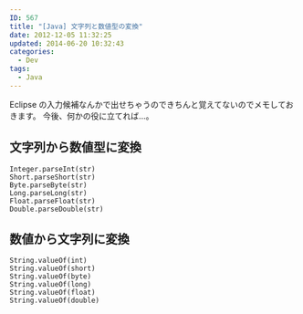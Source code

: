 ```yaml
---
ID: 567
title: "[Java] 文字列と数値型の変換"
date: 2012-12-05 11:32:25
updated: 2014-06-20 10:32:43
categories:
  - Dev
tags:
  - Java
---
```


Eclipse の入力候補なんかで出せちゃうのできちんと覚えてないのでメモしておきます。
今後、何かの役に立てれば…。

<!--more-->
<h2>文字列から数値型に変換</h2>

```
Integer.parseInt(str)
Short.parseShort(str)
Byte.parseByte(str)
Long.parseLong(str)
Float.parseFloat(str)
Double.parseDouble(str)
```

<h2>数値から文字列に変換</h2>

```
String.valueOf(int)
String.valueOf(short)
String.valueOf(byte)
String.valueOf(long)
String.valueOf(float)
String.valueOf(double)
```
